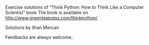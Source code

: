 Exercise solutions of "Think Python: How to Think Like a Computer Scientist" book
The book is available on http://www.greenteapress.com/thinkpython/

Solutions by Ilhan Mercan

Feedbacks are always welcome..
